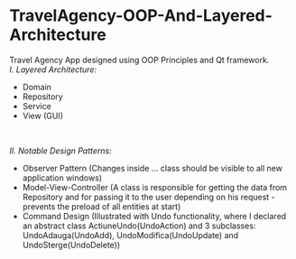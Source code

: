 # TravelAgency-OOP-And-Layered-Architecture
Travel Agency App designed using OOP Principles and Qt framework.<br>
_I. Layered Architecture:_<br>
 - Domain<br>
 - Repository<br>
 - Service<br>
 - View (GUI)
 <br>
 
_II. Notable Design Patterns:_<br>
  - Observer Pattern (Changes inside ... class should be visible to all new application windows)<br>
  - Model-View-Controller (A class is responsible for getting the data from Repository and for passing it to the user depending on his request - prevents the preload of all entities at start)<br>
  - Command Design (Illustrated with Undo functionality, where I declared an abstract class ActiuneUndo(UndoAction) and 3 subclasses: UndoAdauga(UndoAdd), UndoModifica(UndoUpdate) and UndoSterge(UndoDelete))<br>
